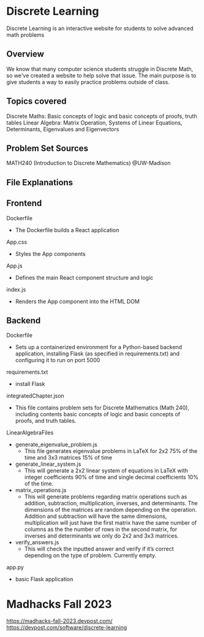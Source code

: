 # Discrete Learning
Discrete Learning is an interactive website for students to solve advanced math problems

## Overview
We know that many computer science students struggle in Discrete Math, so we've created a website to help solve that issue. The main purpose is to give students a way to easily practice problems outside of class. 

## Topics covered
Discrete Maths: Basic concepts of logic and basic concepts of proofs, truth tables
Linear Algebra: Matrix Operation, Systems of Linear Equations, Determinants, Eigenvalues and Eigenvectors

## Problem Set Sources
MATH240 (Introduction to Discrete Mathematics) @UW-Madison

## File Explanations

## Frontend
Dockerfile
- The Dockerfile builds a React application

App.css
- Styles the App components

App.js
- Defines the main React component structure and logic

index.js
- Renders the App component into the HTML DOM

## Backend
Dockerfile
- Sets up a containerized environment for a Python-based backend application, installing Flask (as specified in requirements.txt) and configuring it to run on port 5000

requirements.txt
- install Flask

integratedChapter.json
- This file contains problem sets for Discrete Mathematics (Math 240), including contents basic concepts of logic and basic concepts of proofs, and truth tables.

LinearAlgebraFiles
- generate_eigenvalue_problem.js
  - This file generates eigenvalue problems in LaTeX for 2x2 75% of the time and 3x3 matrices 15% of time
- generate_linear_system.js
  - This will generate a 2x2 linear system of equations in LaTeX with integer coefficients 90% of time and single decimal coefficients 10% of the time.
- matrix_operations.js
  - This will generate problems regarding matrix operations such as addition, subtraction, multiplication, inverses, and determinants. The dimensions of the matrices are random depending on the operation. Addition and subtraction will have the same dimensions, multiplication will just have the first matrix have the same number of columns as the the number of rows in the second matrix, for inverses and determinants we only do 2x2 and 3x3 matrices.
- verify_answers.js
  - This will check the inputted answer and verify if it’s correct depending on the type of problem. Currently empty.

app.py
- basic Flask application

# Madhacks Fall 2023
https://madhacks-fall-2023.devpost.com/
https://devpost.com/software/discrete-learning
